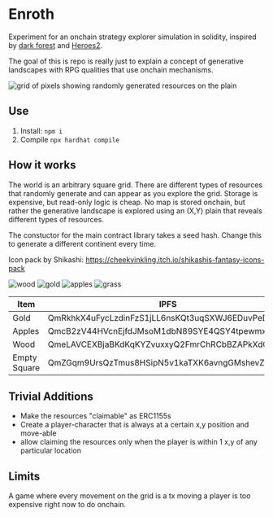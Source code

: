 # Enroth

Experiment for an onchain strategy explorer simulation in solidity, inspired by [dark forest](https://zkga.me/) and [Heroes2](https://en.wikipedia.org/wiki/Heroes_of_Might_and_Magic_II).

The goal of this is repo is really just to explain a concept of generative landscapes with RPG qualities that use onchain mechanisms.

![grid of pixels showing randomly generated resources on the plain](https://user-images.githubusercontent.com/9449596/200186506-351e7acf-693d-4484-9638-516fec7e074a.png)

## Use
1. Install: `npm i`
2. Compile `npx hardhat compile`


## How it works

The world is an arbitrary square grid. There are different types of resources that randomly generate and can appear as you explore the grid. Storage is expensive, but read-only logic is cheap. No map is stored onchain, but rather the generative landscape is explored using an (X,Y) plain that reveals different types of resources.

The constuctor for the main contract library takes a seed hash. Change this to generate a different continent every time.

Icon pack by Shikashi:
https://cheekyinkling.itch.io/shikashis-fantasy-icons-pack

![wood](https://user-images.githubusercontent.com/9449596/200186263-b59fccbb-5343-474c-9cd4-545752109468.png)
![gold](https://user-images.githubusercontent.com/9449596/200186264-8710e47a-2c0c-435f-bbb0-c8fc633d8dd0.png)
![apples](https://user-images.githubusercontent.com/9449596/200186265-188ca66d-c123-481b-a182-f7599e1471a3.png)
![grass](https://user-images.githubusercontent.com/9449596/200186266-2d4ba1a4-68f0-4741-be18-6ac53266c9fd.png)

| Item         | IPFS                                           | Index |
| ------------ | ---------------------------------------------- | ----- |
| Gold         | QmRkhkX4uFycLzdinFzS1jLL6nsKQt3uqSXWJ6EDuvPeDT | 1     |
| Apples       | QmcB2zV44HVcnEjfdJMsoM1dbN89SYE4QSY4tpewmxK9Y9 | 2     |
| Wood         | QmeLAVCEXBjaBKdKqKYZvuxxyQ2FmrChRCbBZAPkXdGXWB | 3     |
| Empty Square | QmZGqm9UrsQzTmus8HSipN5v1kaTXK6avngGMshevZC3Pu | 0     |

## Trivial Additions

- Make the resources "claimable" as ERC1155s
- Create a player-character that is always at a certain x,y position and move-able
- allow claiming the resources only when the player is within 1 x,y of any particular location

## Limits
A game where every movement on the grid is a tx moving a player is too expensive right now to do onchain.
